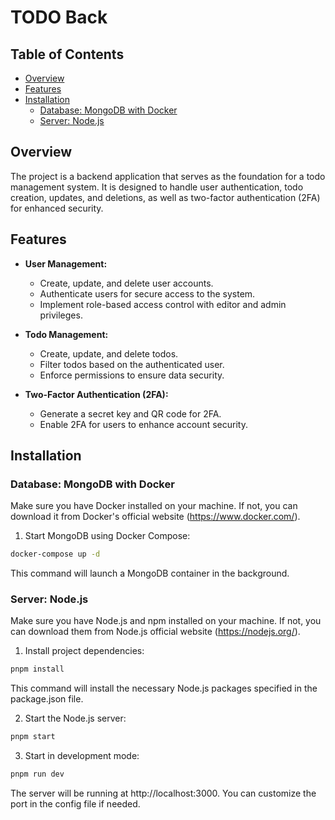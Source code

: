 # TODO Back

## Table of Contents

- [Overview](#overview)
- [Features](#features)
- [Installation](#installation)
  - [Database: MongoDB with Docker](#database-mongodb-with-docker)
  - [Server: Node.js](#server-nodejs)

## Overview

The project is a backend application that serves as the foundation for a todo management system.
It is designed to handle user authentication, todo creation, updates, and deletions, as well as two-factor authentication (2FA) for enhanced security.

## Features

- **User Management:**

  - Create, update, and delete user accounts.
  - Authenticate users for secure access to the system.
  - Implement role-based access control with editor and admin privileges.

- **Todo Management:**

  - Create, update, and delete todos.
  - Filter todos based on the authenticated user.
  - Enforce permissions to ensure data security.

- **Two-Factor Authentication (2FA):**
  - Generate a secret key and QR code for 2FA.
  - Enable 2FA for users to enhance account security.

## Installation

### Database: MongoDB with Docker

Make sure you have Docker installed on your machine. If not, you can download it from Docker's official website (https://www.docker.com/).

1. Start MongoDB using Docker Compose:

```bash
docker-compose up -d
```

This command will launch a MongoDB container in the background.

### Server: Node.js

Make sure you have Node.js and npm installed on your machine. If not, you can download them from Node.js official website (https://nodejs.org/).

1. Install project dependencies:

```bash
pnpm install
```

This command will install the necessary Node.js packages specified in the package.json file.

2. Start the Node.js server:

```bash
pnpm start
```

3. Start in development mode:

```bash
pnpm run dev
```

The server will be running at http://localhost:3000. You can customize the port in the config file if needed.
